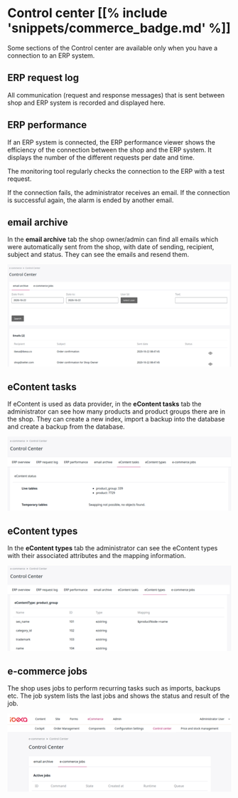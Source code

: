 # Control center [[% include 'snippets/commerce_badge.md' %]]

Some sections of the Control center are available only when you have a connection to an ERP system.

## ERP request log

All communication (request and response messages) that is sent between shop and ERP system is recorded and displayed here.

## ERP performance

If an ERP system is connected, the ERP performance viewer shows the efficiency of the connection between the shop and the ERP system.
It displays the number of the different requests per date and time.

The monitoring tool regularly checks the connection to the ERP with a test request.

If the connection fails, the administrator receives an email.
If the connection is successful again, the alarm is ended by another email.

## email archive

In the **email archive** tab the shop owner/admin can find all emails which were automatically sent from the shop,
with date of sending, recipient, subject and status. They can see the emails and resend them.

![](img/email_archive.png)

## eContent tasks

If eContent is used as data provider, in the **eContent tasks** tab the administrator can see how many products and product groups there are in the shop.
They can create a new index, import a backup into the database and create a backup from the database.

![](img/econtent.png)

## eContent types

In the **eContent types** tab the administrator can see the eContent types with their associated attributes and the mapping information.

![](img/econtent_types.png)

## e-commerce jobs

The shop uses jobs to perform recurring tasks such as imports, backups etc.
The job system lists the last jobs and shows the status and result of the job.

![](img/ecommerce_jobs.png)
